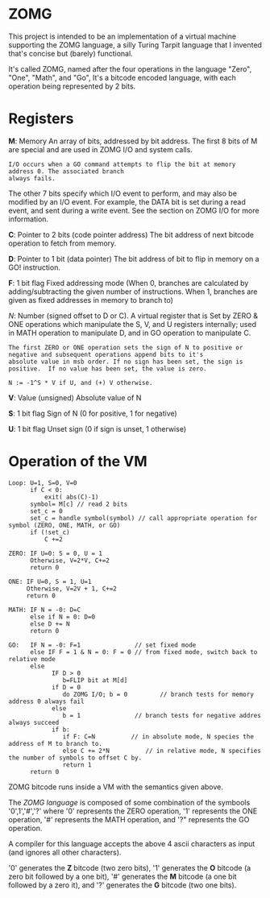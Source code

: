 # ZOMG
This project is intended to be an implementation of a virtual machine supporting the ZOMG language, a silly Turing Tarpit language that I invented that's concise but
(barely) functional. 

It's called ZOMG, named after the four operations in the language "Zero", "One", "Math", and "Go", It's a bitcode encoded language,
with each operation being represented by 2 bits. 

# Registers
 **M**: Memory An array of bits, addressed by bit address. 
    The first 8 bits of M are special and are used in ZOMG I/O and system calls. 

    I/O occurs when a GO command attempts to flip the bit at memory address 0. The associated branch
    always fails. 

   The other 7 bits specify which I/O event to perform, and may also be modified by an I/O event. 
   For example, the DATA bit is set during a read event, and sent during a write event. See the section on ZOMG I/O for
   more information.
     
 **C**: Pointer to 2 bits (code pointer address) The bit address of next bitcode operation to fetch from memory.
 
 **D**: Pointer to 1 bit  (data pointer) The bit address of bit to flip in memory on a GO! instruction.

  
 **F**: 1 bit flag Fixed addressing mode (When 0, branches are calculated by adding/subtracting the given number of instructions. When 1, 
      branches are given as fixed addresses in memory to branch to)
       
 *N*: Number (signed offset to D or C). A virtual register that is Set by ZERO & ONE operations which manipulate the
      S, V, and U registers internally; used in MATH operation to manipulate D, and in GO operation to manipulate C. 

    The first ZERO or ONE operation sets the sign of N to positive or negative and subsequent operations append bits to it's 
    absolute value in msb order. If no sign has been set, the sign is positive.  If no value has been set, the value is zero. 

    N := -1^S * V if U, and (+) V otherwise.

 **V**:  Value (unsigned) Absolute value of N

 **S**: 1 bit flag Sign of N (0 for positive, 1 for negative)
 
 **U**: 1 bit flag Unset sign (0 if sign is unset, 1 otherwise)  

# **Operation of the VM**


```
Loop: U=1, S=0, V=0 
      if C < 0:
          exit( abs(C)-1)
      symbol= M[c] // read 2 bits
      set_c = 0
      set_c = handle symbol(symbol) // call appropriate operation for symbol (ZERO, ONE, MATH, or GO)
      if (!set_c)
          C +=2
      
ZERO: IF U=0: S = 0, U = 1 
      Otherwise, V=2*V, C+=2 
      return 0

ONE: IF U=0, S = 1, U=1
     Otherwise, V=2V + 1, C+=2
     return 0

MATH: IF N = -0: D=C
      else if N = 0: D=0
      else D += N
      return 0

GO:   IF N = -0: F=1 			   // set fixed mode
      else IF F = 1 & N = 0: F = 0 // from fixed mode, switch back to relative mode 
      else 
            IF D > 0 
               b=FLIP bit at M[d] 
            if D = 0
               do ZOMG I/O; b = 0         // branch tests for memory address 0 always fail 
            else
               b = 1			   // branch tests for negative addres always succeed
            if b:
               if F: C=N		  // in absolute mode, N species the address of M to branch to.
               else C += 2*N		  // in relative mode, N specifies the number of symbols to offset C by. 
               return 1 
      return 0
```

ZOMG bitcode runs inside a VM with the semantics given above.

The *ZOMG language* is composed of some combination of the symbools '0',1','#','?' where '0' represents the ZERO operation, 
'1' represents the ONE operation, '#' represents the MATH operation, and '?" represents the GO operation.

A compiler for this language accepts the above 4 ascii characters as input (and ignores all other characters).

'0' generates the **Z** bitcode (two zero bits), '1' generates the **O** bitcode (a zero bit followed by a one bit),
'#' generates the **M** bitcode (a one bit followed by a zero it), and '?' generates the **G** bitcode (two one bits).
 

